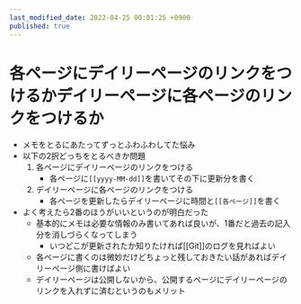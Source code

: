 ```yaml
---
last_modified_date: 2022-04-25 00:01:25 +0900
published: true
---
```


# 各ページにデイリーページのリンクをつけるかデイリーページに各ページのリンクをつけるか

- メモをとるにあたってずっとふわふわしてた悩み
- 以下の2択どっちをとるべきか問題
  1.  各ページにデイリーページのリンクをつける
      - 各ページに`[[yyyy-MM-dd]]`を書いてその下に更新分を書く
  2.  デイリーページに各ページのリンクをつける
      - 各ページを更新したらデイリーページに時間と`[[各ページ]]`を書く
- よく考えたら2番のほうがいいというのが明白だった
  - 基本的にメモは必要な情報のみ書いてあれば良いが、1番だと過去の記入分を消しづらくなってしまう
    - いつどこが更新されたか知りたければ[[Git]]のログを見ればよい
  - 各ページに書くのは微妙だけどちょっと残しておきたい話があればデイリーページ側に書けばよい
  - デイリーページは公開しないから、公開するページにデイリーページのリンクを入れずに済むというのもメリット
